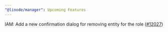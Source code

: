 ```yaml
---
"@linode/manager": Upcoming Features
---
```


IAM: Add a new confirmation dialog for removing entity for the role ([#12027](https://github.com/linode/manager/pull/12027))
